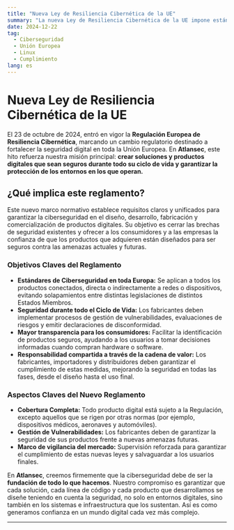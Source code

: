 ```yaml
---
title: "Nueva Ley de Resiliencia Cibernética de la UE"
summary: "La nueva Ley de Resiliencia Cibernética de la UE impone estándares unificados de ciberseguridad para garantizar que los productos digitales sean seguros durante todo su ciclo de vida, beneficiando a consumidores y empresas."
date: 2024-12-22
tag:
  - Ciberseguridad
  - Unión Europea
  - Linux
  - Cumplimiento
lang: es
---
```


# Nueva Ley de Resiliencia Cibernética de la UE

El 23 de octubre de 2024, entró en vigor la **Regulación Europea de Resiliencia Cibernética**, marcando un cambio regulatorio destinado a fortalecer la seguridad digital en toda la Unión Europea. En **Atlansec**, este hito refuerza nuestra misión principal: **crear soluciones y productos digitales que sean seguros durante todo su ciclo de vida y garantizar la protección de los entornos en los que operan.**

<!-- more -->

## ¿Qué implica este reglamento?

Este nuevo marco normativo establece requisitos claros y unificados para garantizar la ciberseguridad en el diseño, desarrollo, fabricación y comercialización de productos digitales. Su objetivo es cerrar las brechas de seguridad existentes y ofrecer a los consumidores y a las empresas la confianza de que los productos que adquieren están diseñados para ser seguros contra las amenazas actuales y futuras.

### **Objetivos Claves del Reglamento**

- **Estándares de Ciberseguridad en toda Europa:**
  Se aplican a todos los productos conectados, directa o indirectamente a redes o dispositivos, evitando solapamientos entre distintas legislaciones de distintos Estados Miembros.
- **Seguridad durante todo el Ciclo de Vida:**
  Los fabricantes deben implementar procesos de gestión de vulnerabilidades, evaluaciones de riesgos y emitir declaraciones de disconformidad.
- **Mayor transparencia para los consumidores:**
  Facilitar la identificación de productos seguros, ayudando a los usuarios a tomar decisiones informadas cuando compran hardware o software.
- **Responsabilidad compartida a través de la cadena de valor:**
  Los fabricantes, importadores y distribuidores deben garantizar el cumplimiento de estas medidas, mejorando la seguridad en todas las fases, desde el diseño hasta el uso final.

### **Aspectos Claves del Nuevo Reglamento**

- **Cobertura Completa:**
  Todo producto digital está sujeto a la Regulación, excepto aquellos que se rigen por otras normas (por ejemplo, dispositivos médicos, aeronaves y automóviles).
- **Gestión de Vulnerabilidades:**
  Los fabricantes deben de garantizar la seguridad de sus productos frente a nuevas amenazas futuras.
- **Marco de vigilancia del mercado:**
  Supervisión reforzada para garantizar el cumplimiento de estas nuevas leyes y salvaguardar a los usuarios finales.

En **Atlansec**, creemos firmemente que la ciberseguridad debe de ser la **fundación de todo lo que hacemos**. Nuestro compromiso es garantizar que cada solución, cada línea de código y cada producto que desarrollamos se diseñe teniendo en cuenta la seguridad, no solo en entornos digitales, sino también en los sistemas e infraestructura que los sustentan. Así es como generamos confianza en un mundo digital cada vez más complejo.

---
